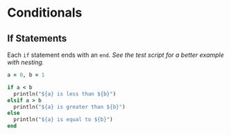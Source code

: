 # Conditionals

## If Statements
Each `if` statement ends with an `end`. *See the test script for a better example with nesting.*

```ruby
a = 0, b = 1

if a < b
  println("${a} is less than ${b}")
elsif a > b
  println("${a} is greater than ${b}")
else
  println("${a} is equal to ${b}")
end
```